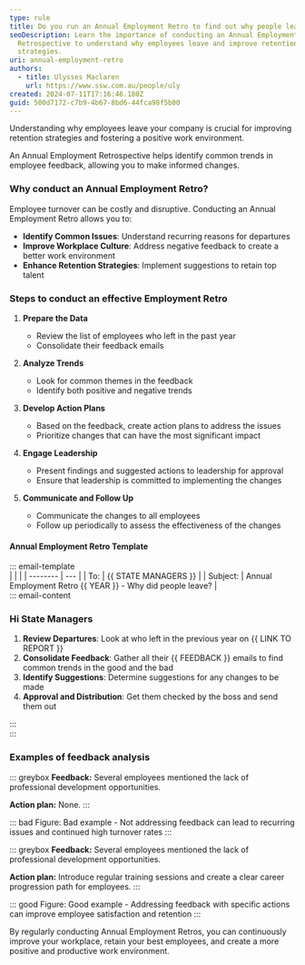 ```yaml
---
type: rule
title: Do you run an Annual Employment Retro to find out why people leave?
seoDescription: Learn the importance of conducting an Annual Employment
  Retrospective to understand why employees leave and improve retention
  strategies.
uri: annual-employment-retro
authors:
  - title: Ulysses Maclaren
    url: https://www.ssw.com.au/people/uly
created: 2024-07-11T17:16:46.180Z
guid: 500d7172-c7b9-4b67-8bd6-44fca98f5b00
---
```


Understanding why employees leave your company is crucial for improving retention strategies and fostering a positive work environment.

An Annual Employment Retrospective helps identify common trends in employee feedback, allowing you to make informed changes.

<!--endintro-->

### Why conduct an Annual Employment Retro?

Employee turnover can be costly and disruptive. Conducting an Annual Employment Retro allows you to:

* **Identify Common Issues**: Understand recurring reasons for departures
* **Improve Workplace Culture**: Address negative feedback to create a better work environment
* **Enhance Retention Strategies**: Implement suggestions to retain top talent  

### Steps to conduct an effective Employment Retro

1. **Prepare the Data**
   * Review the list of employees who left in the past year
   * Consolidate their feedback emails

2. **Analyze Trends**
   * Look for common themes in the feedback
   * Identify both positive and negative trends

3. **Develop Action Plans**
   * Based on the feedback, create action plans to address the issues
   * Prioritize changes that can have the most significant impact

4. **Engage Leadership**
   * Present findings and suggested actions to leadership for approval
   * Ensure that leadership is committed to implementing the changes

5. **Communicate and Follow Up**
   * Communicate the changes to all employees
   * Follow up periodically to assess the effectiveness of the changes

#### Annual Employment Retro Template

::: email-template  
|          |     |
| -------- | --- |
| To:      | {{ STATE MANAGERS }} |
| Subject: | Annual Employment Retro {{ YEAR }} - Why did people leave?  |  
::: email-content  

### Hi State Managers

1. **Review Departures**: Look at who left in the previous year on {{ LINK TO REPORT }}
2. **Consolidate Feedback**: Gather all their {{ FEEDBACK }} emails to find common trends in the good and the bad
3. **Identify Suggestions**: Determine suggestions for any changes to be made
4. **Approval and Distribution**: Get them checked by the boss and send them out

:::  
:::

### Examples of feedback analysis

::: greybox
**Feedback:** Several employees mentioned the lack of professional development opportunities.

**Action plan:** None.
:::

::: bad
Figure: Bad example - Not addressing feedback can lead to recurring issues and continued high turnover rates
:::

::: greybox
**Feedback:** Several employees mentioned the lack of professional development opportunities.

**Action plan:** Introduce regular training sessions and create a clear career progression path for employees.
:::

::: good
Figure: Good example - Addressing feedback with specific actions can improve employee satisfaction and retention
:::

By regularly conducting Annual Employment Retros, you can continuously improve your workplace, retain your best employees, and create a more positive and productive work environment.
